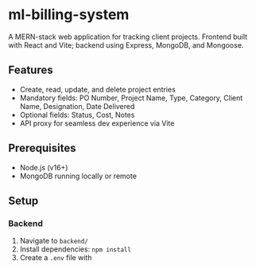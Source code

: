 # ml-billing-system
A MERN-stack web application for tracking client projects. Frontend built with React and Vite; backend using Express, MongoDB, and Mongoose.

## Features
- Create, read, update, and delete project entries
- Mandatory fields: PO Number, Project Name, Type, Category, Client Name, Designation, Date Delivered
- Optional fields: Status, Cost, Notes
- API proxy for seamless dev experience via Vite

## Prerequisites
- Node.js (v16+)
- MongoDB running locally or remote

## Setup

### Backend
1. Navigate to `backend/`
2. Install dependencies: `npm install`
3. Create a `.env` file with